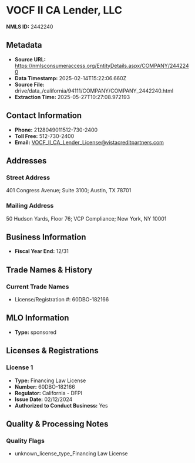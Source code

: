 # VOCF II CA Lender, LLC

**NMLS ID:** 2442240

## Metadata
- **Source URL:** https://nmlsconsumeraccess.org/EntityDetails.aspx/COMPANY/2442240
- **Data Timestamp:** 2025-02-14T15:22:06.660Z
- **Source File:** drive/data_/california/94111/COMPANY/COMPANY_2442240.html
- **Extraction Time:** 2025-05-27T10:27:08.972193

## Contact Information
- **Phone:** 2128049011512-730-2400
- **Toll Free:** 512-730-2400
- **Email:** VOCF_II_CA_Lender_License@vistacreditpartners.com

## Addresses
### Street Address
401 Congress Avenue; Suite 3100; Austin, TX 78701

### Mailing Address
50 Hudson Yards, Floor 76; VCP Compliance; New York, NY 10001

## Business Information
- **Fiscal Year End:** 12/31

## Trade Names & History
### Current Trade Names
- License/Registration #: 60DBO-182166

## MLO Information
- **Type:** sponsored

## Licenses & Registrations

### License 1
- **Type:** Financing Law License
- **Number:** 60DBO-182166
- **Regulator:** California - DFPI
- **Issue Date:** 02/12/2024
- **Authorized to Conduct Business:** Yes

## Quality & Processing Notes
### Quality Flags
- unknown_license_type_Financing Law License
